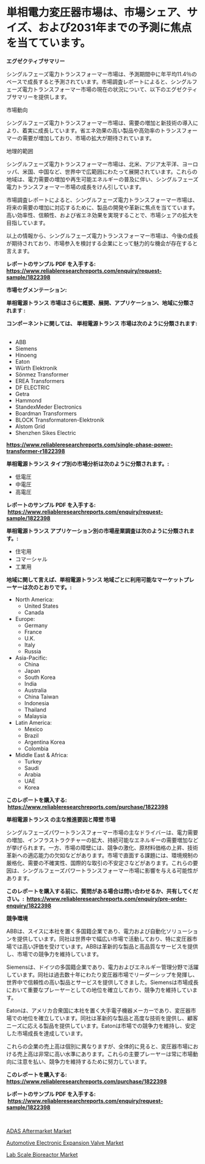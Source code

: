 <p><h1>単相電力変圧器市場は、市場シェア、サイズ、および2031年までの予測に焦点を当てています。</h1></p><p><strong>エグゼクティブサマリー</strong></p>
<p><p>シングルフェーズ電力トランスフォーマー市場は、予測期間中に年平均11.4％のペースで成長すると予測されています。市場調査レポートによると、シングルフェーズ電力トランスフォーマー市場の現在の状況について、以下のエグゼクティブサマリーを提供します。</p><p>市場動向</p><p>シングルフェーズ電力トランスフォーマー市場は、需要の増加と新技術の導入により、着実に成長しています。省エネ効果の高い製品や高効率のトランスフォーマーの需要が増加しており、市場の拡大が期待されています。</p><p>地理的範囲</p><p>シングルフェーズ電力トランスフォーマー市場は、北米、アジア太平洋、ヨーロッパ、米国、中国など、世界中で広範囲にわたって展開されています。これらの地域は、電力需要の増加や再生可能エネルギーの普及に伴い、シングルフェーズ電力トランスフォーマー市場の成長をけん引しています。</p><p>市場調査レポートによると、シングルフェーズ電力トランスフォーマー市場は、将来の需要の増加に対応するために、製品の開発や革新に焦点を当てています。高い効率性、信頼性、および省エネ効果を実現することで、市場シェアの拡大を目指しています。</p><p>以上の情報から、シングルフェーズ電力トランスフォーマー市場は、今後の成長が期待されており、市場参入を検討する企業にとって魅力的な機会が存在すると言えます。</p></p>
<p><strong>レポートのサンプル PDF を入手する: <a href="https://www.reliableresearchreports.com/enquiry/request-sample/1822398">https://www.reliableresearchreports.com/enquiry/request-sample/1822398</a></strong></p>
<p><strong>市場セグメンテーション:</strong></p>
<p><strong> 単相電源トランス 市場はさらに概要、展開、アプリケーション、地域に分類されます :</strong></p>
<p><strong>コンポーネントに関しては、 単相電源トランス 市場は次のように分類されます: &nbsp;</strong></p>
<p><ul><li>ABB</li><li>Siemens</li><li>Hinoeng</li><li>Eaton</li><li>Würth Elektronik</li><li>Sönmez Transformer</li><li>EREA Transformers</li><li>DF ELECTRIC</li><li>Getra</li><li>Hammond</li><li>StandexMeder Electronics</li><li>Boardman Transformers</li><li>BLOCK Transformatoren-Elektronik</li><li>Alstom Grid</li><li>Shenzhen Sikes Electric</li></ul></p>
<p><strong><a href="https://www.reliableresearchreports.com/single-phase-power-transformer-r1822398">https://www.reliableresearchreports.com/single-phase-power-transformer-r1822398</a></strong></p>
<p><strong> 単相電源トランス タイプ別の市場分析は次のように分類されます。:</strong></p>
<p><ul><li>低電圧</li><li>中電圧</li><li>高電圧</li></ul></p>
<p><strong>レポートのサンプル PDF を入手する: &nbsp;<a href="https://www.reliableresearchreports.com/enquiry/request-sample/1822398">https://www.reliableresearchreports.com/enquiry/request-sample/1822398</a></strong></p>
<p><strong> 単相電源トランス アプリケーション別の市場産業調査は次のように分類されます。:</strong></p>
<p><ul><li>住宅用</li><li>コマーシャル</li><li>工業用</li></ul></p>
<p><strong>地域に関して言えば、単相電源トランス 地域ごとに利用可能なマーケットプレーヤーは次のとおりです。:</strong></p>
<p><ul>
    <li>
        North America:
        <ul>
            <li>United States</li>
            <li>Canada</li>
        </ul>
    </li>
    <li>
        Europe:
        <ul>
            <li>Germany</li>
            <li>France</li>
            <li>U.K.</li>
            <li>Italy</li>
            <li>Russia</li>
        </ul>
    </li>
    <li>
        Asia-Pacific:
        <ul>
            <li>China</li>
            <li>Japan</li>
            <li>South Korea</li>
            <li>India</li>
            <li>Australia</li>
            <li>China Taiwan</li>
            <li>Indonesia</li>
            <li>Thailand</li>
            <li>Malaysia</li>
        </ul>
    </li>
    <li>
        Latin America:
        <ul>
            <li>Mexico</li>
            <li>Brazil</li>
            <li>Argentina Korea</li>
            <li>Colombia</li>
        </ul>
    </li>
    <li>
        Middle East & Africa:
        <ul>
            <li>Turkey</li>
            <li>Saudi</li>
            <li>Arabia</li>
            <li>UAE</li>
            <li>Korea</li>
        </ul>
    </li>
    </ul></p>
<p><strong>このレポートを購入する: &nbsp;<a href="https://www.reliableresearchreports.com/purchase/1822398">https://www.reliableresearchreports.com/purchase/1822398</a></strong></p>
<p><strong>単相電源トランス の主な推進要因と障壁 市場</strong></p>
<p><p>シングルフェーズパワートランスフォーマー市場の主なドライバーは、電力需要の増加、インフラストラクチャーの拡大、持続可能なエネルギーの需要増加などが挙げられます。一方、市場の障壁には、競争の激化、原材料価格の上昇、技術革新への適応能力の欠如などがあります。市場で直面する課題には、環境規制の厳格化、需要の不確実性、国際的な取引の不安定さなどがあります。これらの要因は、シングルフェーズパワートランスフォーマー市場に影響を与える可能性があります。</p></p>
<p><strong>このレポートを購入する前に、質問がある場合は問い合わせるか、共有してください。:&nbsp; <a href="https://www.reliableresearchreports.com/enquiry/pre-order-enquiry/1822398">https://www.reliableresearchreports.com/enquiry/pre-order-enquiry/1822398</a></strong></p>
<p><strong>競争環境</strong></p>
<p><p>ABBは、スイスに本社を置く多国籍企業であり、電力および自動化ソリューションを提供しています。同社は世界中で幅広い市場で活動しており、特に変圧器市場では高い評価を受けています。ABBは革新的な製品と高品質なサービスを提供し、市場での競争力を維持しています。</p><p>Siemensは、ドイツの多国籍企業であり、電力およびエネルギー管理分野で活躍しています。同社は過去数十年にわたり変圧器市場でリーダーシップを発揮し、世界中で信頼性の高い製品とサービスを提供してきました。Siemensは市場成長において重要なプレーヤーとしての地位を確立しており、競争力を維持しています。</p><p>Eatonは、アメリカ合衆国に本社を置く大手電子機器メーカーであり、変圧器市場での地位を確立しています。同社は革新的な製品と高度な技術を提供し、顧客ニーズに応える製品を提供しています。Eatonは市場での競争力を維持し、安定した市場成長を達成しています。</p><p>これらの企業の売上高は個別に異なりますが、全体的に見ると、変圧器市場における売上高は非常に高い水準にあります。これらの主要プレーヤーは常に市場動向に注意を払い、競争力を維持するために努力しています。</p></p>
<p><strong>このレポートを購入する: &nbsp; <a href="https://www.reliableresearchreports.com/purchase/1822398">https://www.reliableresearchreports.com/purchase/1822398</a></strong></p>
<p><strong>レポートのサンプル PDF を入手する: &nbsp;<a href="https://www.reliableresearchreports.com/enquiry/request-sample/1822398">https://www.reliableresearchreports.com/enquiry/request-sample/1822398</a></strong><strong></strong></p>
<p>&nbsp;</p>
<p><p><a href="https://www.linkedin.com/pulse/adas-aftermarket-market-comprehensive-report-its-share-amp-eeede?trackingId=g8AHFGLPaDhejBK0bFvF1g%3D%3D">ADAS Aftermarket Market</a></p><p><a href="https://www.linkedin.com/pulse/automotive-electronic-expansion-valve-market-size-growth-outlook-0vfse?trackingId=U4GOi7f7VAmmMnb1%2F7cClQ%3D%3D">Automotive Electronic Expansion Valve Market</a></p><p><a href="https://www.linkedin.com/pulse/lab-scale-bioreactor-market-research-report-its-history-dhvxe?trackingId=ZRiXAvf9cqAtIpS4azJhTA%3D%3D">Lab Scale Bioreactor Market</a></p></p>